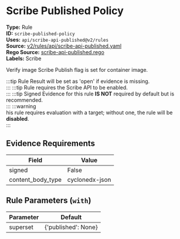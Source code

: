 # Scribe Published Policy  
**Type:** Rule  
**ID:** `scribe-published-policy`  
**Uses:** `api/scribe-api-published@v2/rules`  
**Source:** [v2/rules/api/scribe-api-published.yaml](https://github.com/scribe-public/sample-policies/v2/rules/api/scribe-api-published.yaml)  
**Rego Source:** [scribe-api-published.rego](https://github.com/scribe-public/sample-policies/v2/rules/api/scribe-api-published.rego)  
**Labels:** Scribe  

Verify image Scribe Publish flag is set for container image.

:::tip 
Rule Result will be set as 'open' if evidence is missing.  
::: 
:::tip 
Rule requires the Scribe API to be enabled.  
::: 
:::tip 
Signed Evidence for this rule **IS NOT** required by default but is recommended.  
::: 
:::warning  
his rule requires evaluation with a target; without one, the rule will be **disabled**.  
::: 

## Evidence Requirements  
| Field | Value |
|-------|-------|
| signed | False |
| content_body_type | cyclonedx-json |

## Rule Parameters (`with`)  
| Parameter | Default |
|-----------|---------|
| superset | {'published': None} |
